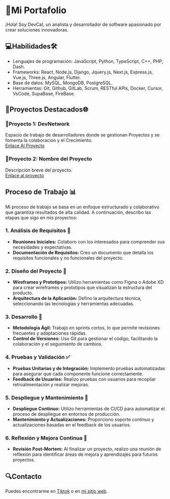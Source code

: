 # 🌟Mi Portafolio

¡Hola! Soy DevCat, un analista y desarrollador de software apasionado por crear soluciones innovadoras.

## 💻Habilidades🛠️ 
- Lenguajes de programación: JavaScript, Python, TypeScript, C++, PHP, Dash.
- Frameworks: React, Node.js, Django, Jquery.js, Next.js, Express.js, Vue.js, Three.js, Angular, Flutter.
- Base de datos: MySQL, MongoDB, PostgreSQL.
- Herramientas: Git, Github, GitLab, Scrum, RESTful APIs, Docker, Cursor, VsCode, SupaBase, FireBase.

## 🚀Proyectos Destacados🌐

### 📁Proyecto 1: DevNetwork
Espacio de trabajo de desarrolladores donde se gestionan Proyectos y se fomenta la colaboracion y el Crecimiento.  
[Enlace Al Proyecto](https://github.com/DevCat-HGS/DevNetwork)

### 📁Proyecto 2: Nombre del Proyecto
Descripción breve del proyecto.  
[Enlace al proyecto](link_del_proyecto)

## Proceso de Trabajo 📊

Mi proceso de trabajo se basa en un enfoque estructurado y colaborativo que garantiza resultados de alta calidad. A continuación, describo las etapas que sigo en mis proyectos:

### 1. **Análisis de Requisitos 📝**
   - **Reuniones Iniciales:** Colaboro con los interesados para comprender sus necesidades y expectativas.
   - **Documentación de Requisitos:** Creo un documento que detalla los requisitos funcionales y no funcionales del proyecto.

### 2. **Diseño del Proyecto 🎨**
   - **Wireframes y Prototipos:** Utilizo herramientas como Figma o Adobe XD para crear wireframes y prototipos que visualizan la estructura del producto.
   - **Arquitectura de la Aplicación:** Defino la arquitectura técnica, seleccionando las tecnologías y herramientas adecuadas.

### 3. **Desarrollo 🔧**
   - **Metodología Ágil:** Trabajo en sprints cortos, lo que permite revisiones frecuentes y adaptaciones rápidas.
   - **Control de Versiones:** Uso Git para gestionar el código, facilitando la colaboración y el seguimiento de cambios.

### 4. **Pruebas y Validación ✅**
   - **Pruebas Unitarias y de Integración:** Implemento pruebas automatizadas para asegurar que cada componente funcione correctamente.
   - **Feedback de Usuarios:** Realizo pruebas con usuarios para recopilar retroalimentación y realizar mejoras.

### 5. **Despliegue y Mantenimiento 🚀**
   - **Despliegue Continuo:** Utilizo herramientas de CI/CD para automatizar el proceso de despliegue en entornos de producción.
   - **Mantenimiento y Actualizaciones:** Proporciono soporte continuo y actualizaciones basadas en el feedback de los usuarios.

### 6. **Reflexión y Mejora Continua 🔄**
   - **Revisión Post-Mortem:** Al finalizar un proyecto, realizo una reunión de reflexión para identificar áreas de mejora y aprendizajes para futuros proyectos.


## 🔍Contacto
Puedes encontrarme en [Tiktok](link_a_tu_perfil) o en [mi sitio web](link_a_tu_sitio).
